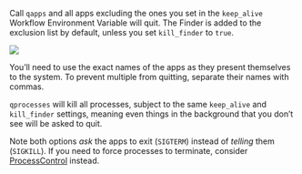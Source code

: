 Call `qapps` and all apps excluding the ones you set in the `keep_alive` Workflow Environment Variable will quit. The Finder is added to the exclusion list by default, unless you set `kill_finder` to `true`.

![](https://i.imgur.com/7tcVJKV.png)

You’ll need to use the exact names of the apps as they present themselves to the system. To prevent multiple from quitting, separate their names with commas.

`qprocesses` will kill all processes, subject to the same `keep_alive` and `kill_finder` settings, meaning even things in the background that you don’t see will be asked to quit.

Note both options *ask* the apps to exit (`SIGTERM`) instead of *telling* them (`SIGKILL`). If you need to force processes to terminate, consider [ProcessControl](https://github.com/vitorgalvao/alfred-workflows/tree/master/ProcessControl) instead.